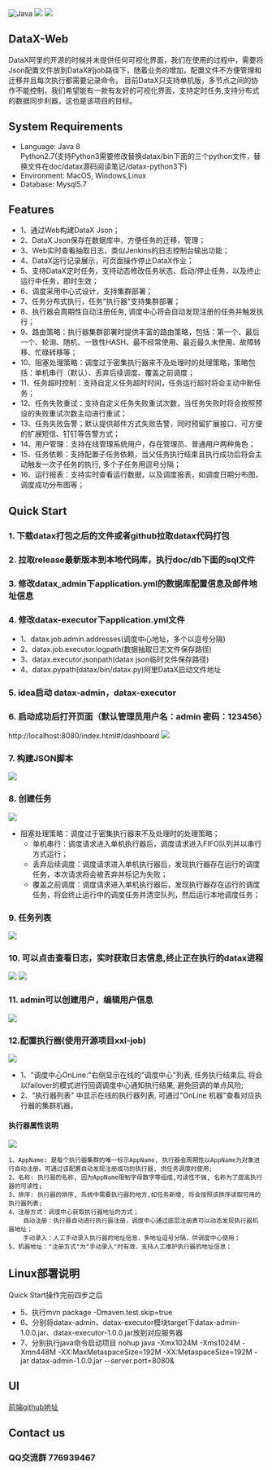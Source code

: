 ![Java](https://woolson.gitee.io/npmer-badge/Java-555555-1.8-44cc11-check-ffffff-square-gradient-shadow.svg)
![](https://img.shields.io/badge/springboot-2.1.4.RELEASE-red.svg)
![](https://img.shields.io/badge/qq%E7%BE%A4-776939467-green.svg)

## DataX-Web

DataX阿里的开源的时候并未提供任何可视化界面，我们在使用的过程中，需要将Json配置文件放到DataX的job路径下，随着业务的增加，配置文件不方便管理和迁移并且每次执行都需要记录命令。
目前DataX只支持单机版，多节点之间的协作不能控制，我们希望能有一款有友好的可视化界面，支持定时任务,支持分布式的数据同步利器，这也是该项目的目标。

## System Requirements

- Language: Java 8<br>
  Python2.7(支持Python3需要修改替换datax/bin下面的三个python文件，替换文件在doc/datax源码阅读笔记/datax-python3下)
- Environment: MacOS, Windows,Linux
- Database: Mysql5.7



## Features

- 1、通过Web构建DataX Json；
- 2、DataX Json保存在数据库中，方便任务的迁移，管理；
- 3、Web实时查看抽取日志，类似Jenkins的日志控制台输出功能；
- 4、DataX运行记录展示，可页面操作停止DataX作业；
- 5、支持DataX定时任务，支持动态修改任务状态、启动/停止任务，以及终止运行中任务，即时生效；
- 6、调度采用中心式设计，支持集群部署；
- 7、任务分布式执行，任务"执行器"支持集群部署；
- 8、执行器会周期性自动注册任务, 调度中心将会自动发现注册的任务并触发执行；
- 9、路由策略：执行器集群部署时提供丰富的路由策略，包括：第一个、最后一个、轮询、随机、一致性HASH、最不经常使用、最近最久未使用、故障转移、忙碌转移等；
- 10、阻塞处理策略：调度过于密集执行器来不及处理时的处理策略，策略包括：单机串行（默认）、丢弃后续调度、覆盖之前调度；
- 11、任务超时控制：支持自定义任务超时时间，任务运行超时将会主动中断任务；
- 12、任务失败重试：支持自定义任务失败重试次数，当任务失败时将会按照预设的失败重试次数主动进行重试；
- 13、任务失败告警；默认提供邮件方式失败告警，同时预留扩展接口，可方便的扩展短信、钉钉等告警方式；
- 14、用户管理：支持在线管理系统用户，存在管理员、普通用户两种角色；
- 15、任务依赖：支持配置子任务依赖，当父任务执行结束且执行成功后将会主动触发一次子任务的执行, 多个子任务用逗号分隔；
- 16、运行报表：支持实时查看运行数据，以及调度报表，如调度日期分布图，调度成功分布图等；

## Quick Start

### 1. 下载datax打包之后的文件或者github拉取datax代码打包

### 2. 拉取release最新版本到本地代码库，执行doc/db下面的sql文件

### 3. 修改datax_admin下application.yml的数据库配置信息及邮件地址信息

### 4. 修改datax-executor下application.yml文件

- 1、datax.job.admin.addresses(调度中心地址，多个以逗号分隔)
- 2、datax.job.executor.logpath(数据抽取日志文件保存路径)
- 3、datax.executor.jsonpath(datax json临时文件保存路径)
- 4、datax.pypath(datax/bin/datax.py)阿里DataX启动文件地址
                     
### 5. idea启动 datax-admin，datax-executor

### 6. 启动成功后打开页面（默认管理员用户名：admin 密码：123456）
http://localhost:8080/index.html#/dashboard
![](https://github.com/WeiYe-Jing/datax-web/blob/master/doc/img/dashboard.png)

### 7. 构建JSON脚本
![](https://github.com/WeiYe-Jing/datax-web/blob/master/doc/img/build.png)

### 8. 创建任务
![](https://github.com/WeiYe-Jing/datax-web/blob/master/doc/img/add_job.png)

- 阻塞处理策略：调度过于密集执行器来不及处理时的处理策略；
    - 单机串行：调度请求进入单机执行器后，调度请求进入FIFO队列并以串行方式运行；
    - 丢弃后续调度：调度请求进入单机执行器后，发现执行器存在运行的调度任务，本次请求将会被丢弃并标记为失败；
    - 覆盖之前调度：调度请求进入单机执行器后，发现执行器存在运行的调度任务，将会终止运行中的调度任务并清空队列，然后运行本地调度任务；

### 9. 任务列表
![](https://github.com/WeiYe-Jing/datax-web/blob/master/doc/img/job.png)

### 10. 可以点击查看日志，实时获取日志信息,终止正在执行的datax进程
![](https://github.com/WeiYe-Jing/datax-web/blob/master/doc/img/job_log.png)
![](https://github.com/WeiYe-Jing/datax-web/blob/master/doc/img/log_detail.png)

### 11. admin可以创建用户，编辑用户信息
![](https://github.com/WeiYe-Jing/datax-web/blob/master/doc/img/user.png)

### 12.配置执行器(使用开源项目xxl-job)
![](https://github.com/WeiYe-Jing/datax-web/blob/master/doc/img/executor.png)
- 1、"调度中心OnLine:"右侧显示在线的"调度中心"列表, 任务执行结束后, 将会以failover的模式进行回调调度中心通知执行结果, 避免回调的单点风险;
- 2、"执行器列表" 中显示在线的执行器列表, 可通过"OnLine 机器"查看对应执行器的集群机器。
#### 执行器属性说明
![](https://github.com/WeiYe-Jing/datax-web/blob/master/doc/img/add_executor.png)
```
1、AppName: 是每个执行器集群的唯一标示AppName, 执行器会周期性以AppName为对象进行自动注册。可通过该配置自动发现注册成功的执行器, 供任务调度时使用;
2、名称: 执行器的名称, 因为AppName限制字母数字等组成,可读性不强, 名称为了提高执行器的可读性;
3、排序: 执行器的排序, 系统中需要执行器的地方,如任务新增, 将会按照该排序读取可用的执行器列表;
4、注册方式：调度中心获取执行器地址的方式；
    自动注册：执行器自动进行执行器注册，调度中心通过底层注册表可以动态发现执行器机器地址；
    手动录入：人工手动录入执行器的地址信息，多地址逗号分隔，供调度中心使用；
5、机器地址："注册方式"为"手动录入"时有效，支持人工维护执行器的地址信息；
```
## Linux部署说明
Quick Start操作完前四步之后
- 5、执行mvn package -Dmaven.test.skip=true 
- 6、分别将datax-admin、datax-executor模块target下datax-admin-1.0.0.jar、datax-executor-1.0.0.jar放到对应服务器
- 7、分别执行java命令启动项目 nohup java -Xmx1024M -Xms1024M -Xmn448M -XX:MaxMetaspaceSize=192M -XX:MetaspaceSize=192M -jar datax-admin-1.0.0.jar --server.port=8080&
## UI
[前端github地址](https://github.com/WeiYe-Jing/datax-vue-admin.git)

## Contact us

### QQ交流群 776939467
